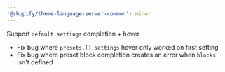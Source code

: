 ```yaml
---
'@shopify/theme-language-server-common': minor
---
```


Support `default.settings` completion + hover

- Fix bug where `presets.[].settings` hover only worked on first setting
- Fix bug where preset block completion creates an error when `blocks` isn't defined
